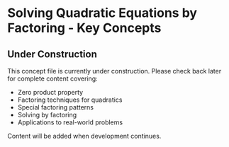 # Solving Quadratic Equations by Factoring - Key Concepts

## Under Construction

This concept file is currently under construction. Please check back later for complete content covering:

- Zero product property
- Factoring techniques for quadratics
- Special factoring patterns
- Solving by factoring
- Applications to real-world problems

Content will be added when development continues.